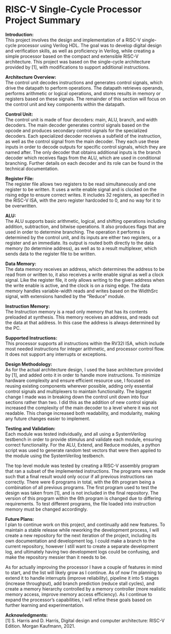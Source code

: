 # **RISC-V Single-Cycle Processor Project Summary**

**Introduction:**  
This project involves the design and implementation of a RISC-V single-cycle processor using Verilog HDL. The goal was to develop digital design and verification skills, as well as proficiency in Verilog, while creating a simple processor based on the compact and extensible RISC-V architecture. This project was based on the single-cycle architecture provided by \[1\], with modifications to support additional instructions.

**Architecture Overview:**  
The control unit decodes instructions and generates control signals, which drive the datapath to perform operations. The datapath retrieves operands, performs arithmetic or logical operations, and stores results in memory or registers based on these signals. The remainder of this section will focus on the control unit and key components within the datapath.

**Control Unit:**  
The control unit is made of four decoders: main, ALU, branch, and width decoders. The main decoder generates control signals based on the opcode and produces secondary control signals for the specialized decoders. Each specialized decoder receives a subfield of the instruction, as well as the control signal from the main decoder. They each use these inputs in order to decode outputs for specific control signals, which they are named after. The only decoder that obtains additional inputs is the branch decoder which receives flags from the ALU, which are used in conditional branching. Further details on each decoder and its role can be found in the technical documentation.

**Register File:**  
The register file allows two registers to be read simultaneously and one register to be written. It uses a write enable signal and is clocked on the rising edge to ensure correct writes. It includes 32 registers, as specified in the RISC-V ISA, with the zero register hardcoded to 0, and no way for it to be overwritten.

**ALU:**  
The ALU supports basic arithmetic, logical, and shifting operations including addition, subtraction, and bitwise operations. It also produces flags that are used in order to determine branching. The operation it performs is determined by the control unit, and its inputs are either two registers, or a register and an immediate. Its output is routed both directly to the data memory (to determine address), as well as to a result multiplexer, which sends data to the register file to be written.

**Data Memory:**  
The data memory receives an address, which determines the address to be read from or written to, it also receives a write enable signal as well a clock signal. Like the register file, it only allows writing to the given address when the write enable is active, and the clock is on a rising edge. The data memory handles variable-width reads and writes based on the WidthSrc signal, with extensions handled by the “Reduce” module.

**Instruction Memory:**  
The Instruction memory is a read only memory that has its contents preloaded at synthesis. This memory receives an address, and reads out the data at that address. In this case the address is always determined by the PC.

**Supported Instructions:**  
This processor supports all instructions within the RV32I ISA, which include most needed instructions for integer arithmetic, and processor control flow. It does not support any interrupts or exceptions.

**Design Methodology:**  
As for the actual architecture design, I used the base architecture provided by \[1\], and added onto it in order to handle more instructions. To minimize hardware complexity and ensure efficient resource use, I focused on reusing existing components wherever possible, adding only essential control signals and multiplexers to maintain functionality. The biggest change I made was in breaking down the control unit down into four sections rather than two. I did this as the addition of new control signals increased the complexity of the main decoder to a level where it was not readable. This change increased both readability, and modularity, making any future changes easier to implement.

**Testing and Validation:**  
Each module was tested individually, and all using a SystemVerilog testbench in order to provide stimulus and validate each module, ensuring correct functionality. For the ALU, Extend, and Reduce modules, a python script was used to generate random test vectors that were then applied to the module using the SystemVerilog testbench. 

The top level module was tested by creating a RISC-V assembly program that ran a subset of the implemented instructions. The programs were made such that a final result would only occur if all previous instructions ran correctly. There were 6 programs in total, with the 6th program being a combination of all previous programs. The first program used to test the design was taken from \[1\], and is not included in the final repository. The version of this program within the 6th program is changed due to differing requirements. To test different programs, the file loaded into instruction memory must be changed accordingly.

**Future Plans:**  
I plan to continue work on this project, and continually add new features. To maintain a stable release while reworking the development process, I will create a new repository for the next iteration of the project, including its own documentation and development log. I could make a branch to the current repository, however I still want to create a separate development log, and ultimately having two development logs could be confusing, and make the repository messier than it needs to be. 

As for actually improving the processor I have a couple of features in mind to start, and the list will likely grow as I continue. As of now I’m planning to extend it to handle interrupts (improve reliability), pipeline it into 5 stages (increase throughput), add branch prediction (reduce stall cycles), and create a memory hierarchy controlled by a memory controller (more realistic memory access, improve memory access efficiency). As I continue to expand the processor’s capabilities, I will refine these goals based on further learning and experimentation.

**Acknowledgments:**  
\[1\] S. Harris and D. Harris, Digital design and computer architecture: RISC-V Edition. Morgan Kaufmann, 2021\.